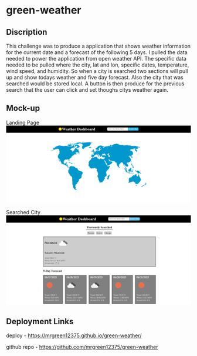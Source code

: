 # green-weather

## Discription 

This challenge was to produce a application that shows weather information for the current date and a forecast of the following 5 days. I pulled the data needed to power the application from open weather API. The specific data needed to be pulled where the city, lat and lon, specific dates, temperature, wind speed, and humidity. So when a city is searched two sections will pull up and show todays weather and five day forecast. Also the city that was searched would be stored local. A button is then produce for the previous search that the user can click and set thoughs citys weather again. 

## Mock-up
Landing Page
![alt Weather Dashboard Website](./images/landing-page-mockup.png)

Searched City
![alt Weather Dashboard Website](./images/weather-mockup.png)

## Deployment Links

deploy - https://mrgreen12375.github.io/green-weather/

github repo -  https://github.com/mrgreen12375/green-weather
